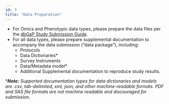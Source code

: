 ```yaml
---
id: 3
title: "Data Preparation"
---
```

- For Omics and Phenotypic data types, please prepare the data files per the [dbGaP Study Submission Guide](https://www.ncbi.nlm.nih.gov/gap/docs/submissionguide/#aconfig).
- For all data types, please prepare supplemental documentation to accompany the data submission (“data package”), including:
  - Protocols
  - Data Dictionaries*
  - Survey Instruments
  - Data/Metadata model*
  - Additional Supplemental documentation to reproduce study results.

****Note:** Supported documentation types for data dictionaries and models are .csv, tab-delimited, xml, json, and other machine-readable formats. PDF and SAS file formats are not machine readable and discouraged for submission.*
